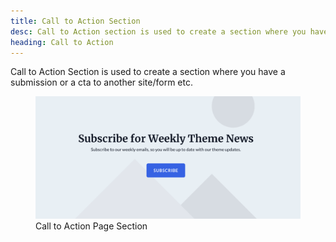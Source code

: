 ```yaml
---
title: Call to Action Section
desc: Call to Action section is used to create a section where you have a submission or a cta to another site/form etc.
heading: Call to Action
---
```


Call to Action Section is used to create a section where you have a submission or a cta to another site/form etc.

<figure>
  <img src="./call-to-action.png" alt="Call to Action Section" eleventy:widths="600">
  <figcaption>Call to Action Page Section</figcaption>
</figure>
